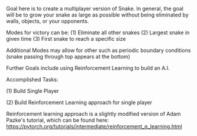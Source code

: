 
Goal here is to create a multiplayer version of Snake. In general, the goal will be to grow your snake as large as possible without being eliminated by walls, objects, or your opponents.

Modes for victory can be:
(1) Eliminate all other snakes
(2) Largest snake in given time
(3) First snake to reach a specific size

Additional Modes may allow for other  such as periodic boundary conditions (snake passing through top appears at the bottom)

Further Goals include using Reinforcement Learning to build an A.I.

Accomplished Tasks:

(1) Build Single Player

(2) Build Reinforcement Learning approach for single player


Reinforcement learning approach is a slightly modified version of Adam Pazke's tutorial, which can be found here:
https://pytorch.org/tutorials/intermediate/reinforcement_q_learning.html
